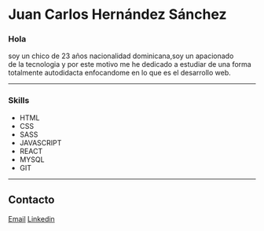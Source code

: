 # Juan Carlos Hernández Sánchez

### Hola 

soy un chico de 23 años nacionalidad dominicana,soy un apacionado  
de la tecnologia y por este motivo me he dedicado a estudiar de una forma  
totalmente autodidacta enfocandome en lo que es el desarrollo web.

---

### Skills

* HTML
* CSS
* SASS
* JAVASCRIPT
* REACT
* MYSQL
* GIT

---

## Contacto
[Email](mailto:juan_carlos008@outlook.com)
[Linkedin](https://www.linkedin.com/in/juan-carlos008)
